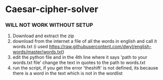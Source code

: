 # Caesar-cipher-solver

### WILL NOT WORK WITHOUT SETUP

1. Download and extract the zip
2. download from the internet a file of all the words in english and call it words.txt (i used https://raw.githubusercontent.com/dwyl/english-words/master/words.txt)
3. edit the python file and in the 4th line where it says 'path to your words.txt file' change the text in quotes to the path to words.txt
4. run the script, if you get the error 'theshift' is not defined, its because there is a word in the text which is not in the wordlist
